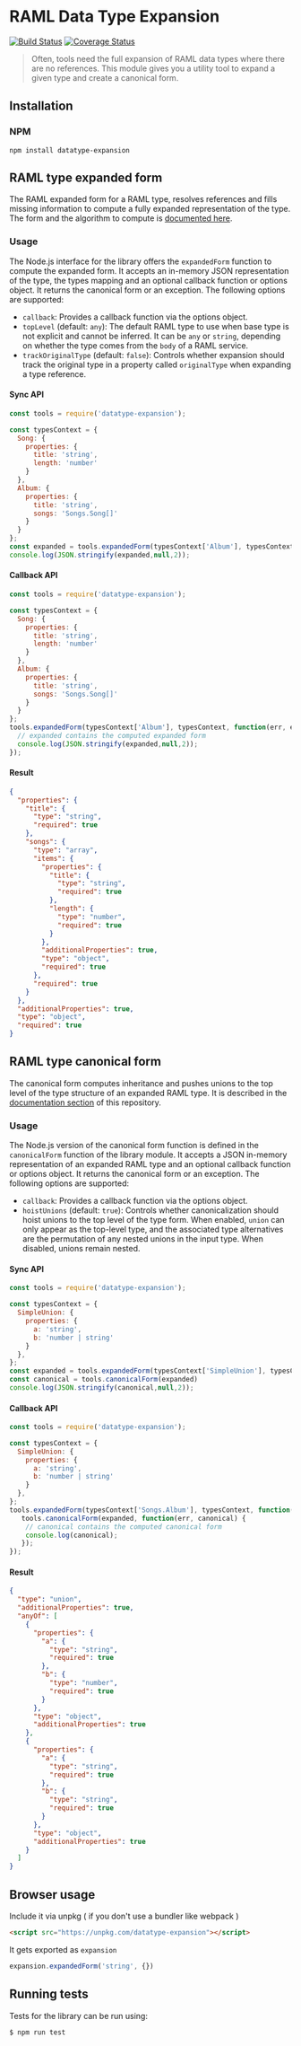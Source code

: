 # RAML Data Type Expansion
[![Build Status](https://travis-ci.org/raml-org/datatype-expansion.svg?branch=master)](https://travis-ci.org/raml-org/datatype-expansion) 
[![Coverage Status](https://coveralls.io/repos/github/raml-org/datatype-expansion/badge.svg?branch=master)](https://coveralls.io/github/raml-org/datatype-expansion?branch=master)

> Often, tools need the full expansion of RAML data types where there are no references. This module gives you a utility tool to expand a given type and create a canonical form.

## Installation

### NPM

```
npm install datatype-expansion
```

## RAML type expanded form

The RAML expanded form for a RAML type, resolves references and fills missing information to compute a fully expanded representation of the type.
The form and the algorithm to compute is [documented here](doc/algorithms.md).

### Usage

The Node.js interface for the library offers the `expandedForm` function to compute the expanded form.
It accepts an in-memory JSON representation of the type, the types mapping and an optional callback function or options object.
It returns the canonical form or an exception. The following options are supported:

* `callback`: Provides a callback function via the options object.
* `topLevel` (default: `any`): The default RAML type to use when base type is not explicit and cannot be inferred.
It can be `any` or `string`, depending on whether the type comes from the `body` of a RAML service.
* `trackOriginalType` (default: `false`): Controls whether expansion should track the original type in a property called `originalType` when expanding a type reference.

#### Sync API
```js
const tools = require('datatype-expansion');

const typesContext = {
  Song: {
    properties: {
      title: 'string',
      length: 'number'
    }
  },
  Album: {
    properties: {
      title: 'string',
      songs: 'Songs.Song[]'
    }
  }
};
const expanded = tools.expandedForm(typesContext['Album'], typesContext)
console.log(JSON.stringify(expanded,null,2));
```

#### Callback API
```js
const tools = require('datatype-expansion');

const typesContext = {
  Song: {
    properties: {
      title: 'string',
      length: 'number'
    }
  },
  Album: {
    properties: {
      title: 'string',
      songs: 'Songs.Song[]'
    }
  }
};
tools.expandedForm(typesContext['Album'], typesContext, function(err, expanded) {
  // expanded contains the computed expanded form
  console.log(JSON.stringify(expanded,null,2));
});
```

#### Result
```json
{
  "properties": {
    "title": {
      "type": "string",
      "required": true
    },
    "songs": {
      "type": "array",
      "items": {
        "properties": {
          "title": {
            "type": "string",
            "required": true
          },
          "length": {
            "type": "number",
            "required": true
          }
        },
        "additionalProperties": true,
        "type": "object",
        "required": true
      },
      "required": true
    }
  },
  "additionalProperties": true,
  "type": "object",
  "required": true
}
```

## RAML type canonical form

The canonical form computes inheritance and pushes unions to the top level of the type structure of an expanded RAML type. It is described in the [documentation section](doc/algorithms.md) of this repository.

### Usage

The Node.js version of the canonical form function is defined in the `canonicalForm` function of the library module.
It accepts a JSON in-memory representation of an expanded RAML type and an optional callback function or options object. It returns the canonical form or an exception. The following options are supported:

* `callback`: Provides a callback function via the options object.
* `hoistUnions` (default: `true`): Controls whether canonicalization should hoist unions to the top level of the type form. When enabled, `union` can only appear as the top-level type, and the associated type alternatives are the permutation of any nested unions in the input type. When disabled, unions remain nested.

#### Sync API
```js
const tools = require('datatype-expansion');

const typesContext = {
  SimpleUnion: {
    properties: {
      a: 'string',
      b: 'number | string'
    }
  },
};
const expanded = tools.expandedForm(typesContext['SimpleUnion'], typesContext)
const canonical = tools.canonicalForm(expanded)
console.log(JSON.stringify(canonical,null,2));
```

#### Callback API
```js
const tools = require('datatype-expansion');

const typesContext = {
  SimpleUnion: {
    properties: {
      a: 'string',
      b: 'number | string'
    }
  },
};
tools.expandedForm(typesContext['Songs.Album'], typesContext, function(err, expanded) {
   tools.canonicalForm(expanded, function(err, canonical) {
    // canonical contains the computed canonical form
    console.log(canonical);
   });
});
```

#### Result
```json
{
  "type": "union",
  "additionalProperties": true,
  "anyOf": [
    {
      "properties": {
        "a": {
          "type": "string",
          "required": true
        },
        "b": {
          "type": "number",
          "required": true
        }
      },
      "type": "object",
      "additionalProperties": true
    },
    {
      "properties": {
        "a": {
          "type": "string",
          "required": true
        },
        "b": {
          "type": "string",
          "required": true
        }
      },
      "type": "object",
      "additionalProperties": true
    }
  ]
}
```

## Browser usage

Include it via unpkg ( if you don't use a bundler like webpack )
```html
<script src="https://unpkg.com/datatype-expansion"></script>
```

It gets exported as `expansion`
```js
expansion.expandedForm('string', {})
```

## Running tests

Tests for the library can be run using:

``` shell
$ npm run test
```
